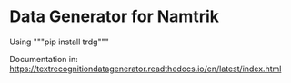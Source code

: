 # Data Generator for Namtrik
Using """pip install trdg"""

Documentation in: https://textrecognitiondatagenerator.readthedocs.io/en/latest/index.html